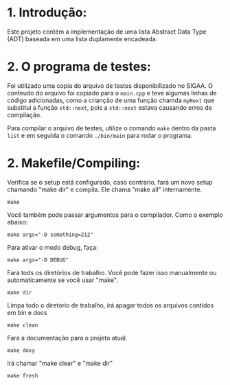 # 1. Introdução:

Este projeto contém a implementação de uma lista Abstract Data Type (ADT) baseada em uma lista duplamente encadeada.

# 2. O programa de testes:

Foi utilizado uma copia do arquivo de testes disponibilizado no SIGAA. O conteudo do arquivo foi copiado para o ```main.cpp``` e teve algumas linhas de código adicionadas, como a crianção de uma função chamda ```myNext``` que substitui a função  ```std::next```, pois a ```std::next``` estava causando erros de compilação.

Para compilar o arquivo de testes, utilize o comando ```make``` dentro da pasta ```list``` e em seguida o comando ```./bin/main``` para rodar o programa.

# 2. Makefile/Compiling:

Verifica se o setup está configurado, caso contrario, fará um novo setup chamando "make dir" e compila. Ele chama "make all" internamente.

```
make
```

Você também pode passar argumentos para o compilador. Como o exemplo abaixo:
```
make args="-D something=212"
```
Para ativar o modo debug, faça:

```
make args="-D DEBUG"
```

Fará tods os diretórios de trabalho. Você pode fazer isso manualmente ou automaticamente se você usar "make".
```
make dir
```

Limpa todo o diretorio de trabalho, irá apagar todos os arquivos contidos em bin e docs
```
make clean
```

Fará a documentação para o projeto atual.
```
make doxy
```

Irá chamar "make clear" e "make dir"
```
make fresh
```

